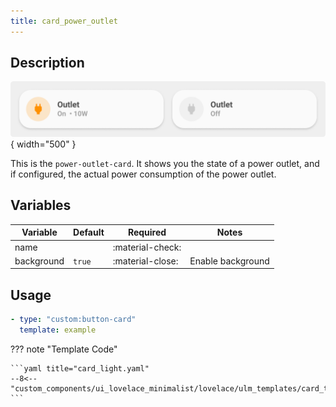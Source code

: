 ```yaml
---
title: card_power_outlet
---
```

<!-- markdownlint-disable MD046 -->

## Description

![example-image](../../assets/img/ulm_cards/card_power_outlet.png){ width="500" }

This is the `power-outlet-card`. It shows you the state of a power outlet, and if configured, the actual power consumption of the power outlet.

## Variables

| Variable | Default | Required         | Notes             |
|----------|---------|------------------|-------------------|
| name     |         | :material-check: |                   |
|background| `true`  | :material-close: | Enable background |

## Usage

```yaml
- type: "custom:button-card"
  template: example
```

??? note "Template Code"

    ```yaml title="card_light.yaml"
    --8<-- "custom_components/ui_lovelace_minimalist/lovelace/ulm_templates/card_templates/cards/card_power_outlet.yaml"
    ```
